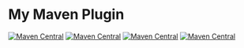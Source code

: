 # My Maven Plugin

[![Maven Central](https://maven-badges.herokuapp.com/maven-central/com.github.jiangxincode/simian-maven-plugin/badge.svg)](https://maven-badges.herokuapp.com/maven-central/com.github.jiangxincode/simian-maven-plugin)
[![Maven Central](https://maven-badges.herokuapp.com/maven-central/io.github.jiangxincode/fireline-maven-plugin/badge.svg)](https://maven-badges.herokuapp.com/maven-central/io.github.jiangxincode/fireline-maven-plugin)
[![Maven Central](https://maven-badges.herokuapp.com/maven-central/io.github.jiangxincode/jdepend-maven-plugin/badge.svg)](https://maven-badges.herokuapp.com/maven-central/io.github.jiangxincode/jdepend-maven-plugin)
[![Maven Central](https://maven-badges.herokuapp.com/maven-central/com.github.jiangxincode/emma-maven-plugin/badge.svg)](https://maven-badges.herokuapp.com/maven-central/com.github.jiangxincode/emma-maven-plugin)